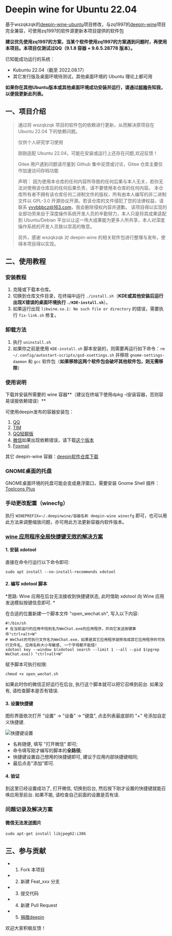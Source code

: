 # Deepin wine for Ubuntu 22.04

基于wszqkzqk的[deepin-wine-ubuntu](https://github.com/wszqkzqk/deepin-wine-ubuntu)项目修改，与zq1997的[deepin-wine](https://github.com/zq1997/deepin-wine)项目完全兼容，可使用zq1997的软件源更新本项目提供的软件包

**建议优先使用zq1997的方案，当某个软件使用zq1997的方案遇到问题时，再使用本项目。本项目仅测试过QQ（9.1.8 容器 + 9.6.5.28778 版本）。**

已知能成功运行的系统：

* Kubuntu 22.04（截至 2022.08.17）
* 其它发行版及桌面环境待测试，其他桌面环境的 Ubuntu 理论上都可用

**如果你在其他Ubuntu版本或其他桌面环境成功安装并运行，请通过[邮箱](mailto:vvvbbbcz@163.com)告知我，以便我更新此列表。**

## 一、项目介绍

>通过将 wszqkzqk 项目的软件包的依赖进行更新，从而解决原项目在 Ubuntu 22.04 下的依赖问题。
>
>仅供个人研究学习使用
>
>刚刚适配 Ubuntu 22.04，可能在安装或运行上还存在问题,欢迎反馈！
>
>Gitee 用户遇到问题请尽量到 Github 集中反馈或讨论，Gitee 仓库主要仅作加速访问存档功能
>
>声明：
>因为使用本仓库的任何内容所导致的任何后果与本人无关，若你无法对使用该仓库后的任何后果负责，请不要使用本仓库的任何内容。
>本仓库所有者不拥有该仓库任何二进制文件的版权，所有由本人编写的非二进制文件以 GPL-3.0 开源协议开源。若该仓库的文件侵犯了您的法律权益，请联系 vvvbbbcz@163.com，我会删除侵权内容并道歉。
>该项目得以实现的全部功劳来自于深度操作系统开发人员的辛勤努力，本人只是将其成果适配到 Ubuntu/Debian 平台以让这一伟大成果能为更多人所共享，本人对深度操作系统的开发人员致以崇高的敬意。
>
>另外，感谢 wszqkzqk 对 deepin-wine 的相关软件包进行整理与发布，使得本项目得以实现。

## 二、使用教程

### 安装教程

1. 克隆或下载本仓库。
2. 切换到仓库文件目录，在终端中运行 `./install.sh`（**KDE或其他安装后运行出现X错误的桌面环境执行 `./KDE-install.sh`**）。
3. 如果运行出现 `libwine.so.1: No such file or directory` 的错误，需要执行 `fix-link.sh` 修复。

### 卸载方法

1. 执行 `uninstall.sh`
2. 如果你之前是使用 `KDE-install.sh` 脚本安装的，则需要再运行如下命令：`rm ~/.config/autostart-scripts/gsd-xsettings.sh` 并移除 `gnome-settings-daemon` 和 `gcc` 软件包（**如果移除这两个软件包会破坏其他软件包，则无需移除**）

### 使用说明

下载并安装所需要的 wine 容器**（建议在终端下使用dpkg -i安装容器，否则容易误报依赖错误）**

可使用deepin发布的容器安装包：

1. [QQ](http://packages.deepin.com/deepin/pool/non-free/d/deepin.com.qq.im/)
2. [TIM](http://packages.deepin.com/deepin/pool/non-free/d/deepin.com.qq.office/)
3. [QQ轻聊版](https://packages.deepin.com/deepin/pool/non-free/d/deepin.com.qq.im.light/)
4. [微信](http://packages.deepin.com/deepin/pool/non-free/d/deepin.com.wechat/)如果出现依赖错误，请下载[这个版本](https://gitee.com/wszqkzqk/deepin-wine-containers-for-ubuntu/raw/master/deepin.com.wechat_2.6.8.65deepin0_i386.deb)
5. [Foxmail](https://packages.deepin.com/deepin/pool/non-free/d/deepin.com.foxmail/)

其它 deepin-wine 容器：[deepin软件仓库下载](https://packages.deepin.com/deepin/pool/non-free/d/)

### GNOME桌面的托盘

GNOME桌面环境的托盘可能会变成悬浮窗口，需要安装 Gnome Shell 插件：[TopIcons Plus](https://extensions.gnome.org/extension/1031/topicons/)

### 手动更改配置（winecfg）

执行 `WINEPREFIX=~/.deepinwine/容器名称 deepin-wine winecfg` 即可，也可以用此方法来调整缩放问题，亦可用此方法更新容器内软件版本。

### [wine 应用程序全局快捷键无效的解决方案](https://blog.diqigan.cn/posts/wine-global-hotkey-problem.html)

#### 1. 安装 xdotool

直接在命令行运行以下命令即可: 

```shell
sudo apt install --no-install-recommends xdotool
```

#### 2. 编写 xdotool 脚本

*思路: Wine 应用在后台无法接收到快捷键状态, 此时借助 xdotool 向 Wine 应用发送模拟按键信息即可. * 

在合适的位置新建一个脚本文件 "open_wechat.sh", 写入以下内容: 

```shell
#!/bin/sh
# 在当前运行的应用中找到名为WeChat.exe的应用程序，并向它发送按键事件"ctrl+alt+W"
# WeChat的可执行文件名为WeChat.exe，如果是其它应用程序就修改成其它应用程序的可执行文件名, 应用名称大小写敏感, 一个字母都不能错!
xdotool key --window $(xdotool search --limit 1 --all --pid $(pgrep WeChat.exe)) "ctrl+alt+W"
```

赋予脚本可执行权限: 

```shell
chmod +x open_wechat.sh
```

如果此时你的微信正好运行在后台, 执行这个脚本就可以把它召唤到前台. 如果没有, 请检查脚本是否有错误. 

#### 3. 设置快捷键

图形界面依次打开 "设置" -> "设备" -> "键盘", 点击列表最底部的 "+" 号添加自定义快捷键. 

![快捷键设置](https://images.gitee.com/uploads/images/2020/0117/075141_4d17fab4_1442530.png)

* 名称随便, 填写 "打开微信" 即可; 
* 命令填写刚才编写的脚本的**全路径**;
* 快捷键设置自己想用的快捷键即可, 建议于应用内部快捷键相同; 
* 最后点击"添加"即可. 

#### 4. 验证

到这里已经设置成功了, 打开微信, 切换到后台, 然后按下刚才设置的快捷键就能召唤应用至前台. 如果不能, 请检查自己前面的设置是否有误. 

### 问题记录及解决方案

#### 微信无法发送图片

```shell
sudo apt-get install libjpeg62:i386
```

## 三、参与贡献

* 1. Fork 本项目
* 2. 新建 Feat_xxx 分支
* 3. 提交代码
* 4. 新建 Pull Request
* 5. [捐赠deepin](https://bbs.deepin.org/forum.php?mod=viewthread&tid=40784&extra=page%3D1)

欢迎大家积极反馈！

